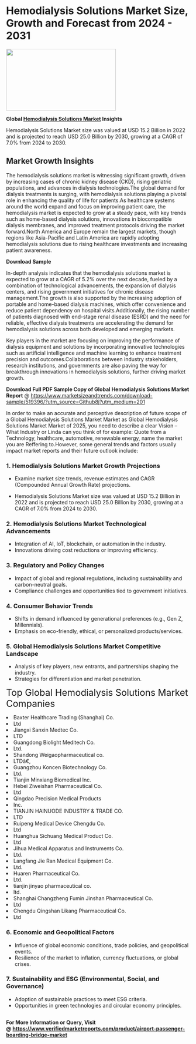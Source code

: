 <H1>Hemodialysis Solutions Market Size, Growth and Forecast from 2024 - 2031</H1><img class="aligncenter size-medium wp-image-584254" src="https://thirdeyenews.in/wp-content/uploads/2024/09/Global-Market-Research-300x168.jpeg" alt="" width="300" height="168" /><p><strong>Global&nbsp;<a href="https://www.marketsizeandtrends.com/download-sample/519396/?utm_source=Github8j?utm_medium=201">Hemodialysis Solutions Market</a> Insights</strong></p><p>Hemodialysis Solutions Market size was valued at USD 15.2 Billion in 2022 and is projected to reach USD 25.0 Billion by 2030, growing at a CAGR of 7.0% from 2024 to 2030.</p><p><h2>Market Growth Insights</h2> <p>The hemodialysis solutions market is witnessing significant growth, driven by increasing cases of chronic kidney disease (CKD), rising geriatric populations, and advances in dialysis technologies.The global demand for dialysis treatments is surging, with hemodialysis solutions playing a pivotal role in enhancing the quality of life for patients.As healthcare systems around the world expand and focus on improving patient care, the hemodialysis market is expected to grow at a steady pace, with key trends such as home-based dialysis solutions, innovations in biocompatible dialysis membranes, and improved treatment protocols driving the market forward.North America and Europe remain the largest markets, though regions like Asia-Pacific and Latin America are rapidly adopting hemodialysis solutions due to rising healthcare investments and increasing patient awareness.</p> <p><strong>Download Sample</strong></p> <p>In-depth analysis indicates that the hemodialysis solutions market is expected to grow at a CAGR of 5.2% over the next decade, fueled by a combination of technological advancements, the expansion of dialysis centers, and rising government initiatives for chronic disease management.The growth is also supported by the increasing adoption of portable and home-based dialysis machines, which offer convenience and reduce patient dependency on hospital visits.Additionally, the rising number of patients diagnosed with end-stage renal disease (ESRD) and the need for reliable, effective dialysis treatments are accelerating the demand for hemodialysis solutions across both developed and emerging markets.</p> <p>Key players in the market are focusing on improving the performance of dialysis equipment and solutions by incorporating innovative technologies such as artificial intelligence and machine learning to enhance treatment precision and outcomes.Collaborations between industry stakeholders, research institutions, and governments are also paving the way for breakthrough innovations in hemodialysis solutions, further driving market growth.</p> <p><span class=""><strong>Download Full PDF Sample Copy of Global Hemodialysis Solutions Market Report</strong> @ <a href="https://www.marketsizeandtrends.com/download-sample/519396/?utm_source=Github8j?utm_medium=201" target="_blank">https://www.marketsizeandtrends.com/download-sample/519396/?utm_source=Github8j?utm_medium=201</a></span></p><p>In order to make an accurate and perceptive description of future scope of a Global&nbsp;Hemodialysis Solutions Market Market as Global&nbsp;Hemodialysis Solutions Market Market of 2025, you need to describe a clear Vision &ndash; What Industry or Linda can you think of for example: Quote from a Technology, healthcare, automotive, renewable energy, name the market you are Reffering to.However, some general trends and factors usually impact market reports and their future outlook include:</p><h3>1.&nbsp;<strong>Hemodialysis Solutions Market Growth Projections</strong></h3><ul><li>Examine market size trends, revenue estimates and CAGR (Compounded Annual Growth Rate) projections.</li><li><p>Hemodialysis Solutions Market size was valued at USD 15.2 Billion in 2022 and is projected to reach USD 25.0 Billion by 2030, growing at a CAGR of 7.0% from 2024 to 2030.</p></li></ul><h3>2.&nbsp;<strong>Hemodialysis Solutions Market Technological Advancements</strong></h3><ul><li>Integration of AI, IoT, blockchain, or automation in the industry.</li><li>Innovations driving cost reductions or improving efficiency.</li></ul><h3>3.&nbsp;<strong>Regulatory and Policy Changes</strong></h3><ul><li>Impact of global and regional regulations, including sustainability and carbon-neutral goals.</li><li>Compliance challenges and opportunities tied to government initiatives.</li></ul><h3>4.&nbsp;<strong>Consumer Behavior Trends</strong></h3><ul><li>Shifts in demand influenced by generational preferences (e.g., Gen Z, Millennials).</li><li>Emphasis on eco-friendly, ethical, or personalized products/services.</li></ul><h3>5.&nbsp;<strong>Global Hemodialysis Solutions Market Competitive Landscape</strong></h3><ul><li>Analysis of key players, new entrants, and partnerships shaping the industry.</li><li>Strategies for differentiation and market penetration.</li></ul><p data-pm-slice="1 1 []"><span style="color: inherit; font-family: inherit; font-size: 25px;">Top Global Hemodialysis Solutions Market Companies</span></p><div class="" data-test-id=""><p><li>Baxter Healthcare Trading (Shanghai) Co.</li><li> Ltd</li><li> Jiangxi Sanxin Medtec Co.</li><li> LTD</li><li> Guangdong Biolight Meditech Co.</li><li> Ltd.</li><li> Shandong Weigaopharmaceutical co.</li><li> LTDã€‚</li><li> Guangzhou Koncen Biotechnology Co.</li><li> Ltd.</li><li> Tianjin Minxiang Biomedical Inc.</li><li> Hebei Ziweishan Pharmaceutical Co.</li><li> Ltd</li><li> Qingdao Precision Medical Products</li><li> Inc.</li><li> TIANJIN HAINUODE INDUSTRY & TRADE CO.</li><li> LTD</li><li> Ruipeng Medical Device Chengdu Co.</li><li> Ltd</li><li> Huanghua Sichuang Medical Product Co.</li><li> Ltd</li><li> Jihua Medical Apparatus and Instruments Co.</li><li> Ltd.</li><li> Langfang Jie Ran Medical Equipment Co.</li><li> Ltd.</li><li> Huaren Pharmaceutical Co.</li><li> Ltd.</li><li> tianjin jinyao pharmaceutical co.</li><li> ltd.</li><li> Shanghai Changzheng Fumin Jinshan Pharmaceutical Co.</li><li> Ltd</li><li> Chengdu Qingshan Likang Pharmaceutical Co.</li><li> Ltd</li></p></div><h3>6.&nbsp;<strong>Economic and Geopolitical Factors</strong></h3><ul><li>Influence of global economic conditions, trade policies, and geopolitical events.</li><li>Resilience of the market to inflation, currency fluctuations, or global crises.</li></ul><h3>7.&nbsp;<strong>Sustainability and ESG (Environmental, Social, and Governance)</strong></h3><ul><li>Adoption of sustainable practices to meet ESG criteria.</li><li>Opportunities in green technologies and circular economy principles.</li></ul><h2><strong style="font-size: 14px;">For More Information or Query, Visit @&nbsp;</strong><a style="background-color: #ffffff; font-size: 14px;" href="https://www.marketsizeandtrends.com/report/hemodialysis-solutions-market/" target="_blank">https://www.verifiedmarketreports.com/product/airport-passenger-boarding-bridge-market</a></h2>